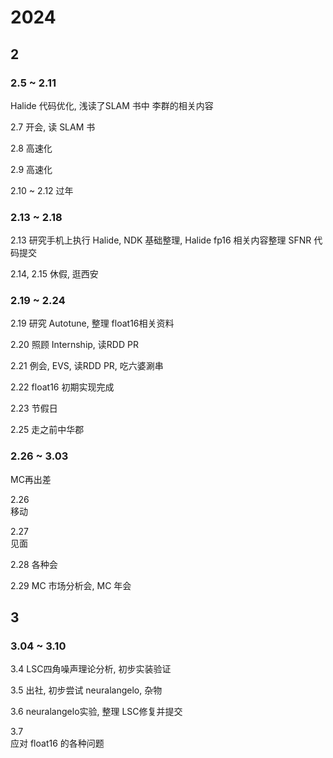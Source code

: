 # 2024



## 2


### 2.5 ~ 2.11
Halide 代码优化, 浅读了SLAM 书中 李群的相关内容

2.7
开会, 读 SLAM 书

2.8
高速化

2.9
高速化

2.10 ~ 2.12 
过年

### 2.13 ~ 2.18

2.13
研究手机上执行 Halide, NDK 基础整理, Halide fp16 相关内容整理
SFNR 代码提交

2.14, 2.15
休假, 逛西安


### 2.19 ~ 2.24

2.19
研究 Autotune, 整理 float16相关资料

2.20
照顾 Internship, 读RDD PR

2.21
例会, EVS, 读RDD PR, 吃六婆涮串

2.22
float16 初期实现完成

2.23
节假日

2.25
走之前中华郡

### 2.26 ~ 3.03

MC再出差

2.26  
移动

2.27  
见面

2.28
各种会

2.29
MC 市场分析会, MC 年会

## 3

### 3.04 ~ 3.10

3.4
LSC四角噪声理论分析, 初步实装验证

3.5 
出社, 初步尝试 neuralangelo, 杂物

3.6
neuralangelo实验, 整理 LSC修复并提交

3.7  
应对 float16 的各种问题